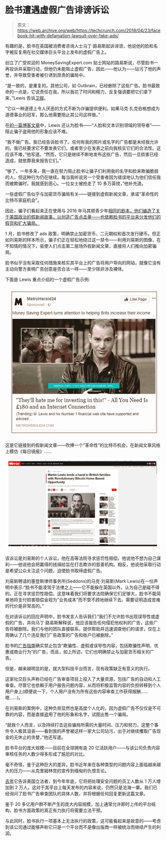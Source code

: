 # 脸书遭遇虚假广告诽谤诉讼

> 原文：<https://web.archive.org/web/https://techcrunch.com/2018/04/23/facebook-hit-with-defamation-lawsuit-over-fake-ads/>

有趣的是，脸书在英国被消费者咨询人士马丁·路易斯起诉诽谤，他说他的脸和名字被反复用在社交媒体巨头平台上发布的虚假广告上。

创立了广受欢迎的 MoneySavingExpert.com 贴士网站的路易斯说，尽管脸书一再投诉并采取行动，但他仍未能阻止虚假广告，因此——他认为——玷污了他的声誉，并导致受害者被引诱到昂贵的骗局中。

“是一致的，是重复的。其他公司，如 Outbrain，已经删除了这些广告。脸书最致命的一点是，它说责任在我，所以我花了时间和精力，反复强调要把它们拿下来，”Lewis 告诉[卫报](https://web.archive.org/web/20230404151934/https://www.theguardian.com/technology/2018/apr/22/martin-lewis-sues-facebook-over-fake-ads-with-his-name)。

“它以一种道德上令人厌恶的方式不断为诈骗提供便利。如果马克·扎克伯格想成为道德事业的冠军，那么他需要阻止其公司这样做。”

在[的一篇博客文章](https://web.archive.org/web/20230404151934/https://blog.moneysavingexpert.com/2018/04/20/martin-lewis-to-sue-facebook/?_ga=2.208275221.664700487.1524473826-977416281.1524473826)中，Lewis 还认为脸书——“人脸和文本识别领域的领导者”——阻止骗子盗用他的形象应该不难。

“我不做广告。我已经告诉脸书了。任何有我的照片或名字的广告都是未经我允许的。我已经要求它不要发表它们，或者至少在发表之前向我核实它们的合法性。这应该不难，”他写道。“然而，它只是继续不断地发布这些广告，然后一旦损害已经造成，就依靠我来报告它们。”

“够了。一年多来，我一直在努力阻止脸书让骗子们利用我的名字和脸来欺骗脆弱的人，但这种行为仍在继续。每当我听说另一个受害者因为错误地认为他们信任我而被欺骗时，我就感到恶心。一位女士被抢走了 10 多万英镑，”他补充道。

一些虚假广告似乎与加密货币骗局有关——链接到虚假新闻文章，承诺“革命性的比特币家庭机会”。

因此，骗子们看起来正在使用与 2016 年马其顿青少年[相同的剧本，他们编造了关于美国政治的假新闻故事，以创造广告点击量——也依赖脸书的平台来分发他们的假货和扩大骗局。](https://web.archive.org/web/20230404151934/https://www.wired.com/2017/02/veles-macedonia-fake-news/)

1 月，脸书修改了 ads 政策，明确禁止加密货币、二元期权和首次发行硬币。但正如刘易斯的样本所示，骗子们正在轻松地绕过这一禁令——利用刘易斯的图像，在不知情的情况下，驱使人们点击第二层场外假新闻文章，直接将人们推向加密骗局。

脸书似乎没有采取任何措施来核实其平台上的广告将用户导向的网站，就像它没有主动向警方表明广告创意是否合法一样——至少除非涉及裸体。

下面是 Lewis 重点介绍的一个虚假广告示例:

![](img/19c937e3f818c32ea13848299ba5bb44.png)

这是它链接到的假新闻文章——吹捧一个“革命性”的比特币机会，在新闻文章风格上模仿《每日镜报》……

![](img/1724b0fce8b86cf302141351ef9b20c0.png)

该诉讼是刘易斯的个人诉讼，他在高等法院寻求惩罚性赔偿。他说他不想为自己谋利——他说他会把赢得的钱捐给旨在打击欺诈的慈善机构。相反，他说他采取行动是希望公众关注这个问题，迫使脸书取缔虚假广告。

刘易斯聘请的塞登斯律师事务所(Seddons)的马克·刘易斯(Mark Lewis)在一份声明中表示:“脸书不能凌驾于法律之上——它不能躲在英国以外，认为自己是碰不得的。正在寻求惩罚性赔偿。这意味着我们将要求法院确保它们足够大，脸书不能简单地将支付损害赔偿金视为“业务成本”而不管不顾地继续下去。需要证明造成苦难的代价是非常高的。”

在对该诉讼的回应声明中，脸书发言人告诉我们:“我们不允许脸书出现误导性或虚假的广告，并向马丁·路易斯解释说，他应该报告任何侵犯他权利的广告，这些广告将被删除。我们与他的团队直接联系，提供帮助并迅速调查他们的请求，仅在上周确认了几个违反我们广告政策的广告和账户已被删除。”

脸书的[广告指南](https://web.archive.org/web/20230404151934/https://www.facebook.com/policies/ads/)确实禁止包含“欺骗性、虚假或误导性内容，包括欺骗性声明、优惠或商业行为”的广告，而且，如上所述，它们也明确禁止与加密货币相关的广告。

但是，越来越明显的是，就大型科技平台而言，现有政策缺乏有意义的执行。

这家社交巨头声称已经在广告审查项目上投入了大量资源，包括广告的自动和人工审查。尽管它也依赖于用户报告问题内容，从而将积极监管内容的负担转移到个人用户身上(顺便说一下，个人用户没有为所有这些内容审查工作获得报酬……嗯……)。

在刘易斯的案例中，这种负担显然也是高度个人化的，因为虚假广告不仅仅是不可靠的内容，而是直接盗用了他的形象和名字，试图出售一个骗局。

“就我个人而言，以及持续打击这些骗局所需的大量时间、压力和努力，这整个事件令人极其沮丧——看到我的声誉被这样一家大公司玷污，出于对继续攫取广告现金的无休止的贪婪，”他还写道。

脸书平台的庞大规模——目前在全球拥有逾 20 亿活跃用户——与该公司负责内容审核任务的人数少得多形成了尴尬的对比。

毫不奇怪，鉴于这种巨大的差异，脸书近年来在各种类型的问题内容上面临越来越大的压力——从克里姆林宫的宣传到缅甸的仇恨言论。

[去年](https://web.archive.org/web/20230404151934/https://www.cnbc.com/2017/10/31/facebook-senate-testimony-doubling-security-group-to-20000-in-2018.html)它告诉美国立法者，到今年年底，它将把处理安全问题的员工人数从 1 万人增加到 2 万人。这对于其平台上每天发布的内容来说，仍然只是沧海一粟。我们已经询问了脸书广告审查团队的具体人数，并将根据任何回复更新这篇文章。

鉴于 20 多亿用户群不断产生的庞大内容规模，加上通常允许即时上传的平台结构，脸书方面政策的真正有力执行将需要立法干预。

与此同时，脸书执行一项基本上无法执行的政策，这可能看起来是故意的——考虑到该公司通过能够声称它只是一个平台而不是像出版商一样被统治而继续产生的利润。